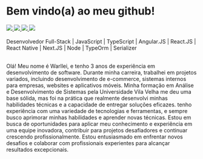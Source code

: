 <h1>Bem vindo(a) ao meu github!</h1>

<div>
  <a href="https://api.whatsapp.com/send?phone=5527997964980&text=Meu%20Whatsapp" target="_black">
    <img src="https://img.shields.io/badge/-whatsapp-4B0082?style=for-the-badge&logo=whatsapp&logoColor=white" target="_blank">
  </a>
  <a href="https://www.instagram.com/warlleimartins/">
    <img src="https://img.shields.io/badge/-Instagram-4B0082?style=for-the-badge&logo=instagram&logoColor=white" >
  </a>
  <a href="mailto:warlleimartinsdev@outlook" target="_blank>
    <img src="https://img.shields.io/badge/-Gmail-4B0082?style=for-the-badge&logo=gmail&logoColor=white">
  </a>
  <a href="https://www.behance.net/warlleimartins">
    <img src="https://img.shields.io/badge/-Behance-4B0082?style=for-the-badge&logo=behance&logoColor=white" target="_blank">
  </a>
  <a href="https://www.linkedin.com/in/warllei-martins-823510153/" target="_blank">
    <img src="https://img.shields.io/badge/-Linkedin-4B0082?style=for-the-badge&logo=linkedin&logoColor=white" target="_blank">
  </a>
</div>
<br/>
Desenvolvedor Full-Stack | JavaScript | TypeScript | Angular.JS | React.JS | React Native | Next.JS | Node | TypeOrm | Serializer
<br/>
<br/>
  
Olá! Meu nome é Warllei, e tenho 3 anos de experiência em desenvolvimento de software. Durante minha carreira, trabalhei em projetos variados, incluindo desenvolvimento de e-commerce, sistemas internos para empresas, websites e aplicativos móveis. Minha formação em Análise e Desenvolvimento de Sistemas pela Universidade Vila Velha me deu uma base sólida, mas foi na prática que realmente desenvolvi minhas habilidades técnicas e a capacidade de entregar soluções eficazes. tenho experiência com uma variedade de tecnologias e ferramentas, e sempre busco aprimorar minhas habilidades e aprender novas técnicas. Estou em busca de oportunidades para aplicar meu conhecimento e experiência em uma equipe inovadora, contribuir para projetos desafiadores e continuar crescendo profissionalmente. Estou entusiasmado em enfrentar novos desafios e colaborar com profissionais experientes para alcançar resultados excepcionais.
<div/>

  

